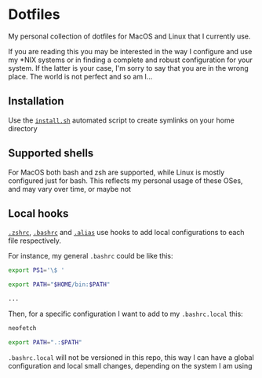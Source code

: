 # Dotfiles
My personal collection of dotfiles for MacOS and Linux that I currently use.

If you are reading this you may be interested in the way I configure and use my \*NIX systems or in finding a complete and robust configuration for your system. If the latter is your case, I'm sorry to say that you are in the wrong place. The world is not perfect and so am I...

## Installation
Use the [`install.sh`](install.sh) automated script to create symlinks on your home directory

## Supported shells
For MacOS both bash and zsh are supported, while Linux is mostly configured just for bash. This reflects my personal usage of these OSes, and may vary over time, or maybe not

## Local hooks
[`.zshrc`](macos/zshrc), [`.bashrc`](bashrc) and [`.alias`](alias) use hooks to add local configurations to each file respectively.

For instance, my general `.bashrc` could be like this:
```bash
export PS1='\$ '

export PATH="$HOME/bin:$PATH"

...
```

Then, for a specific configuration I want to add to my `.bashrc.local` this:
```bash
neofetch

export PATH=".:$PATH"
```

`.bashrc.local` will not be versioned in this repo, this way I can have a global configuration and local small changes, depending on the system I am using
